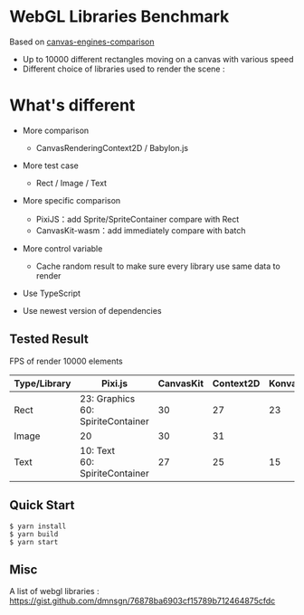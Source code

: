 # WebGL Libraries Benchmark

Based on [canvas-engines-comparison](https://github.com/slaylines/canvas-engines-comparison)

- Up to 10000 different rectangles moving on a canvas with various speed
- Different choice of libraries used to render the scene :

# What's different

* More comparison
  * CanvasRenderingContext2D / Babylon.js

* More test case
  * Rect / Image / Text

* More specific comparison
  * PixiJS：add Sprite/SpriteContainer compare with Rect
  * CanvasKit-wasm：add immediately compare with batch
* More control variable
  * Cache random result to make sure every library use same data to render

* Use TypeScript
* Use newest version of dependencies

## Tested Result

FPS of render 10000 elements

| Type/Library | Pixi.js                                | CanvasKit | Context2D | Konva.js | Three.js         | Babylon.js       | Fabric.js | DOM  |
| ------------ | -------------------------------------- | --------- | --------- | -------- | ---------------- | ---------------- | --------- | ---- |
| Rect         | 23: Graphics<br />60: SpiriteContainer | 30        | 27        | 23       | 10(optimizable?) | 13(optimizable?) | 10        | 11   |
| Image        | 20                                     | 30        | 31        |          |                  |                  |           |      |
| Text         | 10: Text<br />60: SpiriteContainer     | 27        | 25        | 15       |                  |                  |           |      |

## Quick Start

```
$ yarn install
$ yarn build
$ yarn start
```

## Misc

A list of webgl libraries : https://gist.github.com/dmnsgn/76878ba6903cf15789b712464875cfdc
